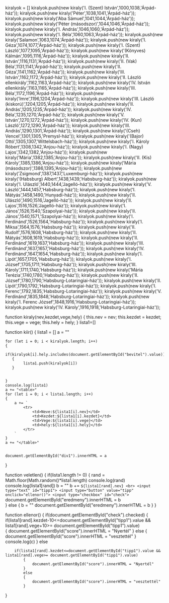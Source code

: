 
kiralyok = []
kiralyok.push(new kiraly('I. (Szent) István',1000,1038,'Árpád-ház'));
kiralyok.push(new kiraly('Péter',1038,1041,'Árpád-ház'));
kiralyok.push(new kiraly('Aba Sámuel',1041,1044,'Árpád-ház'));
kiralyok.push(new kiraly('Péter (másodszor)',1044,1046,'Árpád-ház'));
kiralyok.push(new kiraly('I. András',1046,1060,'Árpád-ház'));
kiralyok.push(new kiraly('I. Béla',1060,1063,'Árpád-ház'));
kiralyok.push(new kiraly('Salamon',1063,1074,'Árpád-ház'));
kiralyok.push(new kiraly('I. Géza',1074,1077,'Árpád-ház'));
kiralyok.push(new kiraly('I. (Szent) László',1077,1095,'Árpád-ház'));
kiralyok.push(new kiraly('(Könyves) Kálmán',1095,1116,'Árpád-ház'));
kiralyok.push(new kiraly('II. István',1116,1131,'Árpád-ház'));
kiralyok.push(new kiraly('II. (Vak) Béla',1131,1141,'Árpád-ház'));
kiralyok.push(new kiraly('II. Géza',1141,1162,'Árpád-ház'));
kiralyok.push(new kiraly('III. István',1162,1172,'Árpád-ház'));
kiralyok.push(new kiraly('II. László ellenkirály',1162,1163,'Árpád-ház'));
kiralyok.push(new kiraly('IV. István ellenkirály',1163,1165,'Árpád-ház'));
kiralyok.push(new kiraly('III. Béla',1172,1196,'Árpád-ház'));
kiralyok.push(new kiraly('Imre',1196,1204,'Árpád-ház'));
kiralyok.push(new kiraly('III. László (kiskorú)',1204,1205,'Árpád-ház'));
kiralyok.push(new kiraly('II. András',1205,1235,'Árpád-ház'));
kiralyok.push(new kiraly('IV. Béla',1235,1270,'Árpád-ház'));
kiralyok.push(new kiraly('V. István',1270,1272,'Árpád-ház'));
kiralyok.push(new kiraly('IV. (Kun) László',1272,1290,'Árpád-ház'));
kiralyok.push(new kiraly('III. András',1290,1301,'Árpád-ház'));
kiralyok.push(new kiraly('(Cseh) Vencel',1301,1305,'Premysl-ház'));
kiralyok.push(new kiraly('(Bajor) Ottó',1305,1307,'Wittelsbach-ház'));
kiralyok.push(new kiraly('I. Károly Róbert',1308,1342,'Anjou-ház'));
kiralyok.push(new kiraly('I. (Nagy) Lajos',1342,1382,'Anjou-ház'));
kiralyok.push(new kiraly('Mária',1382,1385,'Anjou-ház'));
kiralyok.push(new kiraly('II. (Kis) Károly',1385,1386,'Anjou-ház'));
kiralyok.push(new kiraly('Mária (másodszor)',1386,1395,'Anjou-ház'));
kiralyok.push(new kiraly('Zsigmond',1387,1437,'Luxemburgi-ház'));
kiralyok.push(new kiraly('(Habsburg) Albert',1438,1439,'Habsburg-ház'));
kiralyok.push(new kiraly('I. Ulászló',1440,1444,'Jagelló-ház'));
kiralyok.push(new kiraly('V. László',1444,1457,'Habsburg-ház'));
kiralyok.push(new kiraly('I. Mátyás',1458,1490,'Hunyadi-ház'));
kiralyok.push(new kiraly('II. Ulászló',1490,1516,'Jagelló-ház'));
kiralyok.push(new kiraly('II. Lajos',1516,1526,'Jagelló-ház'));
kiralyok.push(new kiraly('I. János',1526,1540,'Szapolyai-ház'));
kiralyok.push(new kiraly('II. János',1540,1571,'Szapolyai-ház'));
kiralyok.push(new kiraly('I. Ferdinánd',1526,1564,'Habsburg-ház'));
kiralyok.push(new kiraly('I. Miksa',1564,1576,'Habsburg-ház'));
kiralyok.push(new kiraly('II. Rudolf',1576,1608,'Habsburg-ház'));
kiralyok.push(new kiraly('II. Mátyás',1608,1619,'Habsburg-ház'));
kiralyok.push(new kiraly('II. Ferdinánd',1619,1637,'Habsburg-ház'));
kiralyok.push(new kiraly('III. Ferdinánd',1637,1657,'Habsburg-ház'));
kiralyok.push(new kiraly('IV. Ferdinánd',1647,1654,'Habsburg-ház'));
kiralyok.push(new kiraly('I. Lipót',1657,1705,'Habsburg-ház'));
kiralyok.push(new kiraly('I. József',1705,1711,'Habsburg-ház'));
kiralyok.push(new kiraly('III. Károly',1711,1740,'Habsburg-ház'));
kiralyok.push(new kiraly('Mária Terézia',1740,1780,'Habsburg-ház'));
kiralyok.push(new kiraly('II. József',1780,1790,'Habsburg-Lotaringiai-ház'));
kiralyok.push(new kiraly('II. Lipót',1790,1792,'Habsburg-Lotaringiai-ház'));
kiralyok.push(new kiraly('I. Ferenc',1792,1835,'Habsburg-Lotaringiai-ház'));
kiralyok.push(new kiraly('V. Ferdinánd',1835,1848,'Habsburg-Lotaringiai-ház'));
kiralyok.push(new kiraly('I. Ferenc József',1848,1916,'Habsburg-Lotaringiai-ház'));
kiralyok.push(new kiraly('IV. Károly',1916,1918,'Habsburg-Lotaringiai-ház'));

function kiraly(nev,kezdet,vege,hely)
{
    this.nev = nev;
    this.kezdet = kezdet;
    this.vege = vege;
    this.hely = hely;
}
lista1=[]


function kiir()
{
    lista1 = []
   a = ""
     
    for (let i = 0; i < kiralyok.length; i++) 
    {
       if(kiralyok[i].hely.includes(document.getElementById("bevitel").value))
       {
            lista1.push(kiralyok[i])
       }

       
    }
    console.log(lista1)
    a += "<table>"
    for (let i = 0; i < lista1.length; i++) 
    {
        a += ` 
            <tr>
                <td>Neve:${lista1[i].nev}</td>
                <td>Kezdet:${lista1[i].kezdet}</td>
                <td>Vege:${lista1[i].vege}</td>
                <td>hely:${lista1[i].hely}</td>
            </tr>
        `
    }
    a += "</table>"


    document.getElementById("div1").innerHTML = a
}

function veletlen()
{
    if(lista1.length != 0)
    {
        rand = Math.floor(Math.random()*lista1.length)
        console.log(rand)
        console.log(lista1[rand])
        b = ""
        b += `${lista1[rand].nev}
            <br>
            <input type="text" id="tipp1">
            <input type="button" value="tipp" onclick="ellenor()">
            <input type="checkbox" id="check">
        `
        document.getElementById("eredmeny").innerHTML = b   
    }
    else
    {
        b = ""
        document.getElementById("eredmeny").innerHTML = b
    }
}

function ellenor() 
{
    if(document.getElementById("check").checked)
    {
        if(lista1[rand].kezdet-10<=document.getElementById("tipp1").value && lista1[rand].vege+10>= document.getElementById("tipp1").value)    
        {
            document.getElementById("score").innerHTML = "Nyertél"
        }
        else
        {
            document.getElementById("score").innerHTML = "vesztettél"
        }
        console.log(c)
    }
    else

        if(lista1[rand].kezdet<=document.getElementById("tipp1").value && lista1[rand].vege>= document.getElementById("tipp1").value)    
            {
                document.getElementById("score").innerHTML = "Nyertél"
            }
            else
            {
                document.getElementById("score").innerHTML = "vesztettél"
            }
}

